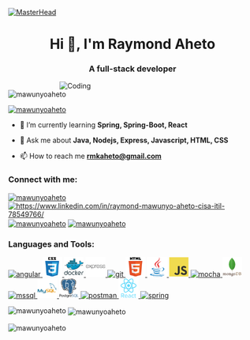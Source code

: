 [![MasterHead](https://www.aalpha.net/wp-content/uploads/2020/12/full-stack-development.gif)](https://github.com/mawunyoaheto)

<h1 align="center">Hi 👋, I'm Raymond Aheto</h1>
<h3 align="center">A full-stack developer</h3>
<img src="https://cdn.dribbble.com/users/1162077/screenshots/3848914/programmer.gif" align="right" alt="Coding" width="400">



<p align="left"> <img src="https://komarev.com/ghpvc/?username=mawunyoaheto&label=Profile%20views&color=0e75b6&style=flat" alt="mawunyoaheto" /> </p>

<p align="left"> <a href="https://twitter.com/mawunyoaheto" target="blank"><img src="https://img.shields.io/twitter/follow/mawunyoaheto?logo=twitter&style=for-the-badge" alt="mawunyoaheto" /></a> </p>

- 🌱 I’m currently learning **Spring, Spring-Boot, React**

- 💬 Ask me about **Java, Nodejs, Express, Javascript, HTML, CSS**

- 📫 How to reach me **rmkaheto@gmail.com**

<h3 align="left">Connect with me:</h3>
<p align="left">
<a href="https://twitter.com/mawunyoaheto" target="blank"><img align="center" src="https://raw.githubusercontent.com/rahuldkjain/github-profile-readme-generator/master/src/images/icons/Social/twitter.svg" alt="mawunyoaheto" height="30" width="40" /></a>
<a href="https://linkedin.com/in/https://www.linkedin.com/in/raymond-mawunyo-aheto-cisa-itil-78549766/" target="blank"><img align="center" src="https://raw.githubusercontent.com/rahuldkjain/github-profile-readme-generator/master/src/images/icons/Social/linked-in-alt.svg" alt="https://www.linkedin.com/in/raymond-mawunyo-aheto-cisa-itil-78549766/" height="30" width="40" /></a>
<a href="https://fb.com/mawunyoaheto" target="blank"><img align="center" src="https://raw.githubusercontent.com/rahuldkjain/github-profile-readme-generator/master/src/images/icons/Social/facebook.svg" alt="mawunyoaheto" height="30" width="40" /></a>
<a href="https://instagram.com/mawunyoaheto" target="blank"><img align="center" src="https://raw.githubusercontent.com/rahuldkjain/github-profile-readme-generator/master/src/images/icons/Social/instagram.svg" alt="mawunyoaheto" height="30" width="40" /></a>
</p>

<h3 align="left">Languages and Tools:</h3>
<p align="left"> <a href="https://angular.io" target="_blank" rel="noreferrer"> <img src="https://angular.io/assets/images/logos/angular/angular.svg" alt="angular" width="40" height="40"/> </a> <a href="https://www.w3schools.com/css/" target="_blank" rel="noreferrer"> <img src="https://raw.githubusercontent.com/devicons/devicon/master/icons/css3/css3-original-wordmark.svg" alt="css3" width="40" height="40"/> </a> <a href="https://www.docker.com/" target="_blank" rel="noreferrer"> <img src="https://raw.githubusercontent.com/devicons/devicon/master/icons/docker/docker-original-wordmark.svg" alt="docker" width="40" height="40"/> </a> <a href="https://expressjs.com" target="_blank" rel="noreferrer"> <img src="https://raw.githubusercontent.com/devicons/devicon/master/icons/express/express-original-wordmark.svg" alt="express" width="40" height="40"/> </a> <a href="https://git-scm.com/" target="_blank" rel="noreferrer"> <img src="https://www.vectorlogo.zone/logos/git-scm/git-scm-icon.svg" alt="git" width="40" height="40"/> </a> <a href="https://www.w3.org/html/" target="_blank" rel="noreferrer"> <img src="https://raw.githubusercontent.com/devicons/devicon/master/icons/html5/html5-original-wordmark.svg" alt="html5" width="40" height="40"/> </a> <a href="https://www.java.com" target="_blank" rel="noreferrer"> <img src="https://raw.githubusercontent.com/devicons/devicon/master/icons/java/java-original.svg" alt="java" width="40" height="40"/> </a> <a href="https://developer.mozilla.org/en-US/docs/Web/JavaScript" target="_blank" rel="noreferrer"> <img src="https://raw.githubusercontent.com/devicons/devicon/master/icons/javascript/javascript-original.svg" alt="javascript" width="40" height="40"/> </a> <a href="https://mochajs.org" target="_blank" rel="noreferrer"> <img src="https://www.vectorlogo.zone/logos/mochajs/mochajs-icon.svg" alt="mocha" width="40" height="40"/> </a> <a href="https://www.mongodb.com/" target="_blank" rel="noreferrer"> <img src="https://raw.githubusercontent.com/devicons/devicon/master/icons/mongodb/mongodb-original-wordmark.svg" alt="mongodb" width="40" height="40"/> </a> <a href="https://www.microsoft.com/en-us/sql-server" target="_blank" rel="noreferrer"> <img src="https://www.svgrepo.com/show/303229/microsoft-sql-server-logo.svg" alt="mssql" width="40" height="40"/> </a> <a href="https://www.mysql.com/" target="_blank" rel="noreferrer"> <img src="https://raw.githubusercontent.com/devicons/devicon/master/icons/mysql/mysql-original-wordmark.svg" alt="mysql" width="40" height="40"/> </a> <a href="https://www.postgresql.org" target="_blank" rel="noreferrer"> <img src="https://raw.githubusercontent.com/devicons/devicon/master/icons/postgresql/postgresql-original-wordmark.svg" alt="postgresql" width="40" height="40"/> </a> <a href="https://postman.com" target="_blank" rel="noreferrer"> <img src="https://www.vectorlogo.zone/logos/getpostman/getpostman-icon.svg" alt="postman" width="40" height="40"/> </a> <a href="https://reactjs.org/" target="_blank" rel="noreferrer"> <img src="https://raw.githubusercontent.com/devicons/devicon/master/icons/react/react-original-wordmark.svg" alt="react" width="40" height="40"/> </a> <a href="https://spring.io/" target="_blank" rel="noreferrer"> <img src="https://www.vectorlogo.zone/logos/springio/springio-icon.svg" alt="spring" width="40" height="40"/> </a> </p>

<p><img align="left" src="https://github-readme-stats.vercel.app/api/top-langs?username=mawunyoaheto&show_icons=true&locale=en&layout=compact" alt="mawunyoaheto" /></p>

<p>&nbsp;<img align="center" src="https://github-readme-stats.vercel.app/api?username=mawunyoaheto&show_icons=true&locale=en" alt="mawunyoaheto" /></p>

<p><img align="center" src="https://github-readme-streak-stats.herokuapp.com/?user=mawunyoaheto&" alt="mawunyoaheto" /></p>
